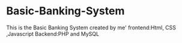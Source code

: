 # Basic-Banking-System

This is the Basic Banking System created by me'
frontend:Html, CSS ,Javascript
Backend:PHP and MySQL
